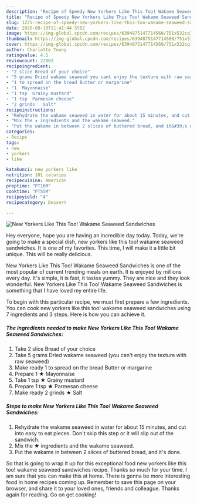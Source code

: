 ```yaml
---
description: "Recipe of Speedy New Yorkers Like This Too! Wakame Seaweed Sandwiches"
title: "Recipe of Speedy New Yorkers Like This Too! Wakame Seaweed Sandwiches"
slug: 1275-recipe-of-speedy-new-yorkers-like-this-too-wakame-seaweed-sandwiches
date: 2020-08-10T11:41:44.550Z
image: https://img-global.cpcdn.com/recipes/6394875147714560/751x532cq70/new-yorkers-like-this-too-wakame-seaweed-sandwiches-recipe-main-photo.jpg
thumbnail: https://img-global.cpcdn.com/recipes/6394875147714560/751x532cq70/new-yorkers-like-this-too-wakame-seaweed-sandwiches-recipe-main-photo.jpg
cover: https://img-global.cpcdn.com/recipes/6394875147714560/751x532cq70/new-yorkers-like-this-too-wakame-seaweed-sandwiches-recipe-main-photo.jpg
author: Charlotte Young
ratingvalue: 4.5
reviewcount: 22802
recipeingredient:
- "2 slice Bread of your choice"
- "5 grams Dried wakame seaweed you cant enjoy the texture with raw seaweed"
- "1 to spread on the bread Butter or margarine"
- "1  Mayonnaise"
- "1 tsp  Grainy mustard"
- "1 tsp  Parmesan cheese"
- "2 grinds   Salt"
recipeinstructions:
- "Rehydrate the wakame seaweed in water for about 15 minutes, and cut into easy to eat pieces. Don&#39;t skip this step or it will slip out of the sandwich."
- "Mix the ★ ingredients and the wakame seaweed."
- "Put the wakame in between 2 slices of buttered bread, and it&#39;s done."
categories:
- Recipe
tags:
- new
- yorkers
- like

katakunci: new yorkers like 
nutrition: 101 calories
recipecuisine: American
preptime: "PT16M"
cooktime: "PT55M"
recipeyield: "4"
recipecategory: Dessert

---
```



![New Yorkers Like This Too! Wakame Seaweed Sandwiches](https://img-global.cpcdn.com/recipes/6394875147714560/751x532cq70/new-yorkers-like-this-too-wakame-seaweed-sandwiches-recipe-main-photo.jpg)

Hey everyone, hope you are having an incredible day today. Today, we're going to make a special dish, new yorkers like this too! wakame seaweed sandwiches. It is one of my favorites. This time, I will make it a little bit unique. This will be really delicious.



New Yorkers Like This Too! Wakame Seaweed Sandwiches is one of the most popular of current trending meals on earth. It is enjoyed by millions every day. It's simple, it is fast, it tastes yummy. They are nice and they look wonderful. New Yorkers Like This Too! Wakame Seaweed Sandwiches is something that I have loved my entire life.


To begin with this particular recipe, we must first prepare a few ingredients. You can cook new yorkers like this too! wakame seaweed sandwiches using 7 ingredients and 3 steps. Here is how you can achieve it.

<!--inarticleads1-->

##### The ingredients needed to make New Yorkers Like This Too! Wakame Seaweed Sandwiches:

1. Take 2 slice Bread of your choice
1. Take 5 grams Dried wakame seaweed (you can&#39;t enjoy the texture with raw seaweed)
1. Make ready 1 to spread on the bread Butter or margarine
1. Prepare 1 ★ Mayonnaise
1. Take 1 tsp ★ Grainy mustard
1. Prepare 1 tsp ★ Parmesan cheese
1. Make ready 2 grinds  ★ Salt




<!--inarticleads2-->

##### Steps to make New Yorkers Like This Too! Wakame Seaweed Sandwiches:

1. Rehydrate the wakame seaweed in water for about 15 minutes, and cut into easy to eat pieces. Don&#39;t skip this step or it will slip out of the sandwich.
1. Mix the ★ ingredients and the wakame seaweed.
1. Put the wakame in between 2 slices of buttered bread, and it&#39;s done.




So that is going to wrap it up for this exceptional food new yorkers like this too! wakame seaweed sandwiches recipe. Thanks so much for your time. I am sure that you can make this at home. There is gonna be more interesting food in home recipes coming up. Remember to save this page on your browser, and share it to your loved ones, friends and colleague. Thanks again for reading. Go on get cooking!
